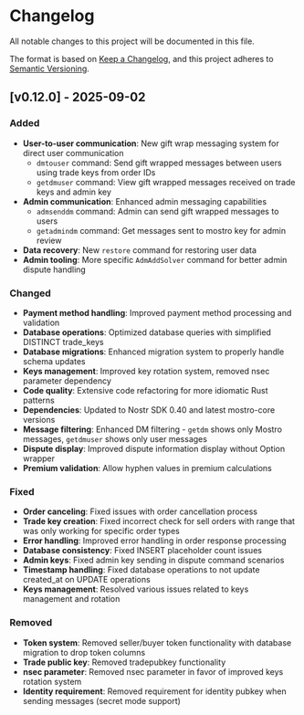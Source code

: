 # Changelog

All notable changes to this project will be documented in this file.

The format is based on [Keep a Changelog](https://keepachangelog.com/en/1.0.0/),
and this project adheres to [Semantic Versioning](https://semver.org/spec/v2.0.0.html).

## [v0.12.0] - 2025-09-02

### Added
- **User-to-user communication**: New gift wrap messaging system for direct user communication
  - `dmtouser` command: Send gift wrapped messages between users using trade keys from order IDs
  - `getdmuser` command: View gift wrapped messages received on trade keys and admin key
- **Admin communication**: Enhanced admin messaging capabilities
  - `admsenddm` command: Admin can send gift wrapped messages to users
  - `getadmindm` command: Get messages sent to mostro key for admin review
- **Data recovery**: New `restore` command for restoring user data
- **Admin tooling**: More specific `AdmAddSolver` command for better admin dispute handling

### Changed
- **Payment method handling**: Improved payment method processing and validation
- **Database operations**: Optimized database queries with simplified DISTINCT trade_keys
- **Database migrations**: Enhanced migration system to properly handle schema updates
- **Keys management**: Improved key rotation system, removed nsec parameter dependency
- **Code quality**: Extensive code refactoring for more idiomatic Rust patterns
- **Dependencies**: Updated to Nostr SDK 0.40 and latest mostro-core versions
- **Message filtering**: Enhanced DM filtering - `getdm` shows only Mostro messages, `getdmuser` shows only user messages
- **Dispute display**: Improved dispute information display without Option wrapper
- **Premium validation**: Allow hyphen values in premium calculations

### Fixed
- **Order canceling**: Fixed issues with order cancellation process
- **Trade key creation**: Fixed incorrect check for sell orders with range that was only working for specific order types
- **Error handling**: Improved error handling in order response processing
- **Database consistency**: Fixed INSERT placeholder count issues
- **Admin keys**: Fixed admin key sending in dispute command scenarios
- **Timestamp handling**: Fixed database operations to not update created_at on UPDATE operations
- **Keys management**: Resolved various issues related to keys management and rotation

### Removed
- **Token system**: Removed seller/buyer token functionality with database migration to drop token columns
- **Trade public key**: Removed tradepubkey functionality 
- **nsec parameter**: Removed nsec parameter in favor of improved keys rotation system
- **Identity requirement**: Removed requirement for identity pubkey when sending messages (secret mode support)
